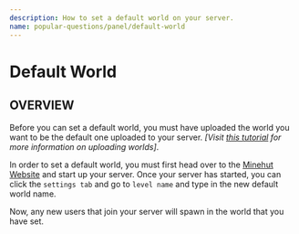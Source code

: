```yaml
---
description: How to set a default world on your server.
name: popular-questions/panel/default-world
---
```


# Default World

## OVERVIEW

Before you can set a default world, you must have uploaded the world you want to be the default one uploaded to your server. _\[Visit_ [_this tutorial_](/popular-questions/ul) _for more information on uploading worlds\]_.

In order to set a default world, you must first head over to the [Minehut Website](https://minehut.com) and start up your server. Once your server has started, you can click the `settings tab` and go to `level name` and type in the new default world name.

Now, any new users that join your server will spawn in the world that you have set.

